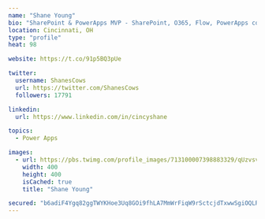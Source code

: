 ```yaml
---
name: "Shane Young"
bio: "SharePoint & PowerApps MVP - SharePoint, O365, Flow, PowerApps consulting? @PowerApps911 | Pure Snark? You found it."
location: Cincinnati, OH
type: "profile"
heat: 98

website: https://t.co/91p5BQ3pUe

twitter:
  username: ShanesCows
  url: https://twitter.com/ShanesCows
  followers: 17791

linkedin:
  url: https://www.linkedin.com/in/cincyshane

topics:
  - Power Apps

images:
  - url: https://pbs.twimg.com/profile_images/713100007398883329/qUzvsvQ3_400x400.jpg
    width: 400
    height: 400
    isCached: true
    title: "Shane Young"

secured: "b6adiF4Ygq82ggTWYKHoe3Uq8GOi9fhLA7MmWrFiqW9rSctcjdTxwwSgiOQLRqJGhZBgfJk2iJ41cvKK34MBNnYhYOH5B+9Zz7rZ/F7AQOkUIoJHPrlz9ZN51wUvK0pCnlxcfRQum6ewBWDzgsTISrb0f3YZP1k0oJwOM39RuljLmySqqtDN4RUzGwtxuA+irKLdtqEshc+sU8mEpg4qVczvUyhYOJ8e2dqVRO9ivomE/+0Sk8Rq+fFKhGe3Pz88EgAqhG6Ot60niIsstGjidT2Gmembba5Y0QMnSHwJHWJ6P/w0LVglM5SOjrvys3jWzvAl8/1mkzdSb3QFBeu34ueUILdN8d6cx2tDURUsLB2y1Vw/Y/VBwHvX/bV5+kC8Lq5Iu9rAP5PYWds+Ma+Vsq3YFd0wK5eQok7m+t6D/Xg=;y1/dgmvxfrhVQ6SlCjGlsw=="
---
```


